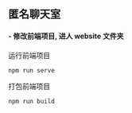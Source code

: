 ## 匿名聊天室

#### - 修改前端项目, 进人 website 文件夹
 

运行前端项目

```
npm run serve
```

打包前端项目

```
npm run build
```

#### 
